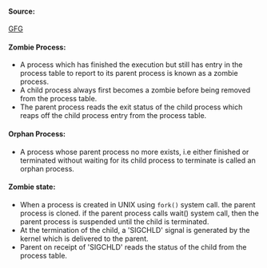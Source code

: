 #### Source:
[GFG](https://www.geeksforgeeks.org/zombie-processes-prevention/)


#### Zombie Process:

* A process which has finished the execution but still has entry in the process table to report to its parent process is known as a zombie process.
*  A child process always first becomes a zombie before being removed from the process table.
* The parent process reads the exit status of the child process which reaps off the child process entry from the process table.

#### Orphan Process:

* A process whose parent process no more exists, i.e either finished or terminated without waiting for its child process to terminate is called an orphan process.


#### Zombie state:

* When a process is created in UNIX using `fork()` system call. the parent process is cloned. if the parent process calls wait() system call, then the parent process is suspended until the child is terminated.
* At the termination of the child, a 'SIGCHLD' signal is generated by the kernel which is delivered to the parent.
* Parent on receipt of 'SIGCHLD' reads the status of the child from the process table.
